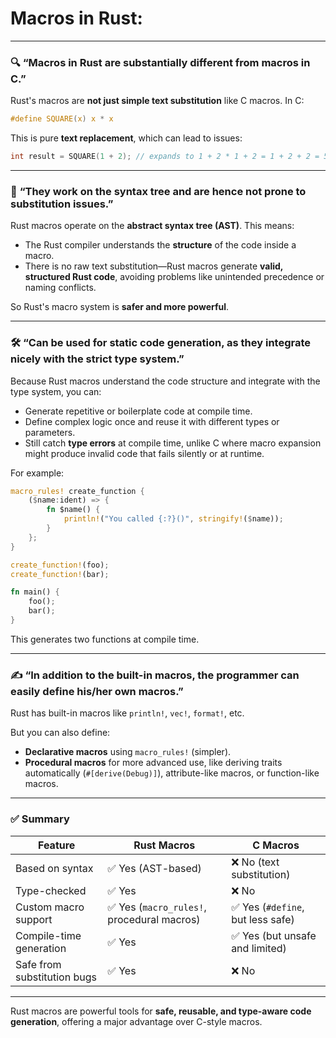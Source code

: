 # Macros in Rust:
---

### 🔍 **“Macros in Rust are substantially different from macros in C.”**

Rust's macros are **not just simple text substitution** like C macros. In C:

```c
#define SQUARE(x) x * x
```

This is pure **text replacement**, which can lead to issues:

```c
int result = SQUARE(1 + 2); // expands to 1 + 2 * 1 + 2 = 1 + 2 + 2 = 5 (wrong!)
```

---

### 🌳 **“They work on the syntax tree and are hence not prone to substitution issues.”**

Rust macros operate on the **abstract syntax tree (AST)**. This means:

* The Rust compiler understands the **structure** of the code inside a macro.
* There is no raw text substitution—Rust macros generate **valid, structured Rust code**, avoiding 
  problems like unintended precedence or naming conflicts.

So Rust's macro system is **safer and more powerful**.

---

### 🛠️ **“Can be used for static code generation, as they integrate nicely with the strict type system.”**

Because Rust macros understand the code structure and integrate with the type system, you can:

* Generate repetitive or boilerplate code at compile time.
* Define complex logic once and reuse it with different types or parameters.
* Still catch **type errors** at compile time, unlike C where macro expansion might produce invalid code 
  that fails silently or at runtime.

For example:

```rust
macro_rules! create_function {
    ($name:ident) => {
        fn $name() {
            println!("You called {:?}()", stringify!($name));
        }
    };
}

create_function!(foo);
create_function!(bar);

fn main() {
    foo();
    bar();
}
```

This generates two functions at compile time.

---

### ✍️ **“In addition to the built-in macros, the programmer can easily define his/her own macros.”**

Rust has built-in macros like `println!`, `vec!`, `format!`, etc.

But you can also define:

* **Declarative macros** using `macro_rules!` (simpler).
* **Procedural macros** for more advanced use, like deriving traits automatically (`#[derive(Debug)]`), attribute-like macros, or function-like macros.

---

### ✅ Summary

| Feature                     | Rust Macros                               | C Macros                         |
| --------------------------- | ----------------------------------------- | -------------------------------- |
| Based on syntax             | ✅ Yes (AST-based)                         | ❌ No (text substitution)         |
| Type-checked                | ✅ Yes                                     | ❌ No                             |
| Custom macro support        | ✅ Yes (`macro_rules!`, procedural macros) | ✅ Yes (`#define`, but less safe) |
| Compile-time generation     | ✅ Yes                                     | ✅ Yes (but unsafe and limited)   |
| Safe from substitution bugs | ✅ Yes                                     | ❌ No                             |

---

Rust macros are powerful tools for **safe, reusable, and type-aware code generation**, offering a major 
advantage over C-style macros.
